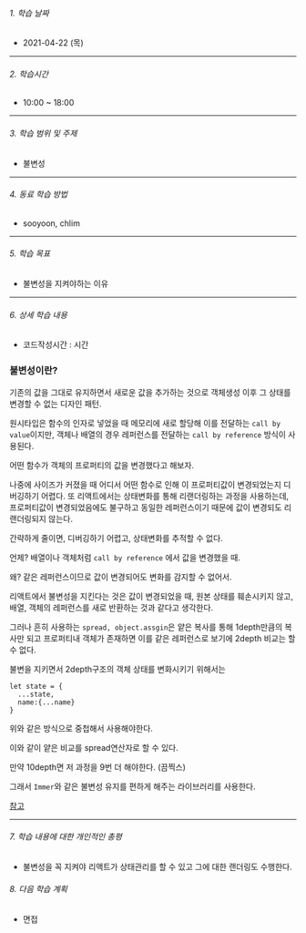 ###### 1. 학습 날짜

- 2021-04-22 (목)

---

###### 2. 학습시간

- 10:00 ~ 18:00

---

###### 3. 학습 범위 및 주제

- 불변성

---

###### 4. 동료 학습 방법 

- sooyoon, chlim

---

###### 5. 학습 목표 

- 불변성을 지켜야하는 이유

---

###### 6. 상세 학습 내용

- 코드작성시간 :  시간

### **불변성이란?**

기존의 값을 그대로 유지하면서 새로운 값을 추가하는 것으로 객체생성 이후 그 상태를 변경할 수 없는 디자인 패턴.

원시타입은 함수의 인자로 넣었을 때 메모리에 새로 할당해 이를 전달하는 `call by value`이지만, 객체나 배열의 경우 레퍼런스를 전달하는 `call by reference` 방식이 사용된다.

어떤 함수가 객체의 프로퍼티의 값을 변경했다고 해보자.

나중에 사이즈가 커졌을 때 어디서 어떤 함수로 인해 이 프로퍼티값이 변경되었는지 디버깅하기 어렵다. 또 리액트에서는 상태변화를 통해 리랜더링하는 과정을 사용하는데, 프로퍼티값이 변경되었음에도 불구하고 동일한 레퍼런스이기 때문에 값이 변경되도 리랜더링되지 않는다.

간략하게 줄이면, 디버깅하기 어렵고, 상태변화를 추적할 수 없다.

언제? 배열이나 객체처럼 `call by reference` 에서 값을 변경했을 때.

왜? 같은 레퍼런스이므로 값이 변경되어도 변화를 감지할 수 없어서.

리액트에서 불변성을 지킨다는 것은 값이 변경되었을 때, 원본 상태를 훼손시키지 않고, 배열, 객체의 레퍼런스를 새로 반환하는 것과 같다고 생각한다.

그러나 흔히 사용하는 `spread, object.assgin`은 얕은 복사를 통해 1depth만큼의 복사만 되고 프로퍼티내 객체가 존재하면 이를 같은 레퍼런스로 보기에 2depth 비교는 할 수 없다.

불변을 지키면서 2depth구조의 객체 상태를 변화시키기 위해서는

```
let state = {
  ...state,
  name:{...name}
}
```

위와 같은 방식으로 중첩해서 사용해야한다.

이와 같이 얕은 비교를 spread연산자로 할 수 있다.

만약 10depth면 저 과정을 9번 더 해야한다. (끔찍스)

그래서 `Immer`와 같은 불변성 유지를 편하게 해주는 라이브러리를 사용한다.

[참고](https://evan-moon.github.io/2020/01/05/what-is-immutable/)

---

###### 7. 학습 내용에 대한 개인적인 총평

- 불변성을 꼭 지켜야 리액트가 상태관리를 할 수 있고 그에 대한 랜더링도 수행한다.

###### 8. 다음 학습 계획

- 면접